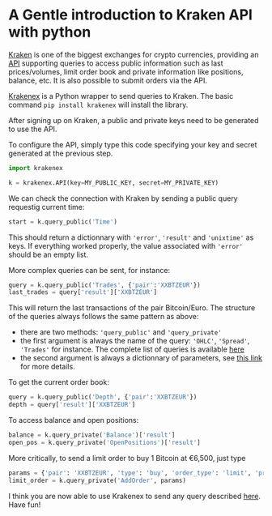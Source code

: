 # A Gentle introduction to Kraken API with python

[Kraken](https://www.kraken.com "Kraken") is one of the biggest exchanges for crypto currencies, providing an [API](https://www.kraken.com/help/api#example-api-code "Kraken API") supporting queries to access public information such as 
last prices/volumes, limit order book and private information like positions, balance, etc. It is also possible to submit orders via the API.

[Krakenex](https://github.com/veox/python3-krakenex "Krakenex") is a Python wrapper to send queries to Kraken. The basic command `pip install krakenex`
will install the library.

After signing up on Kraken, a public and private keys need to be generated to use the API. 

To configure the API, simply type this code specifying your key and secret generated at the previous step.

```python
import krakenex

k = krakenex.API(key=MY_PUBLIC_KEY, secret=MY_PRIVATE_KEY)

```

We can check the connection with Kraken by sending a public query requestig current time: 
```python
start = k.query_public('Time')
```
This should return a dictionnary with `'error'`, `'result'` and  `'unixtime'` as keys. If everything worked properly, the value associated with `'error'`
should be an empty list.

More complex queries can be sent, for instance:
```python
query = k.query_public('Trades', {'pair':'XXBTZEUR'})
last_trades = query['result']['XXBTZEUR']
```
This will return the last transactions of the pair Bitcoin/Euro. The structure of the queries always follows the same pattern as above:
* there are two methods: `'query_public'` and `'query_private'`
* the first argument is always the name of the query: `'OHLC'`, `'Spread'`, `'Trades'` for instance. The complete list of queries is
available [here](https://www.kraken.com/help/api#example-api-code "Kraken API")
* the second argument is always a dictionnary of parameters, see [this link](https://www.kraken.com/help/api#example-api-code "Kraken API") for more details.

To get the current order book: 
```python
query = k.query_public('Depth', {'pair':'XXBTZEUR'})
depth = query['result']['XXBTZEUR']
```

To access balance and open positions:
```python
balance = k.query_private('Balance')['result']
open_pos = k.query_private('OpenPositions')['result']
```

More critically, to send a limit order to buy 1 Bitcoin at €6,500, just type
```python
params = {'pair': 'XXBTZEUR', 'type': 'buy', 'order_type': 'limit', 'price': 6500, 'volume': 1}
limit_order = k.query_private('AddOrder', params)
```
I think you are now able to use Krakenex to send any query described [here](https://www.kraken.com/help/api#example-api-code "Kraken API").
Have fun!
